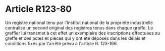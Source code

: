 # Article R123-80

Un registre national tenu par l'Institut national de la propriété industrielle centralise un second original des registres tenus dans chaque greffe.   Le greffier lui transmet à cet effet un exemplaire des inscriptions effectuées au greffe et des actes et pièces qui y ont été déposés dans les délais et conditions fixés par l'arrêté prévu à l'article R. 123-166.